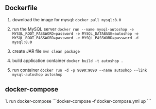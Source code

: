 <h2>Dockerfile</h2>

1. download the image for mysql:
	```docker pull mysql:8.0```

2. run the MySQL server
	```docker run --name mysql-autoshop -e MYSQL_ROOT_PASSWORD=password -e MYSQL_DATABASE=autoshop -e MYSQL_ROOT_PASSWORD=password -e MYSQL_PASSWORD=password -d mysql:8.0```

3. create JAR file 
	```mvn clean package```

4. build application container
	```docker build -t autoshop .```

5. run container
	```docker run -d -p 9090:9090 --name autoshop --link mysql-autoshop autoshop ```


<h2>docker-compose</h2>
1. run docker-compose
	```docker-compose -f docker-compose.yml up ```
